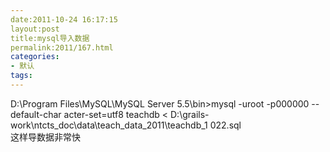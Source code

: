```yaml
---
date:2011-10-24 16:17:15
layout:post
title:mysql导入数据
permalink:2011/167.html
categories:
- 默认
tags:
---
```



D:\Program Files\MySQL\MySQL Server 5.5\bin>mysql -uroot -p000000 --default-char
acter-set=utf8 teachdb < D:\grails-work\ntcts_doc\data\teach_data_2011\teachdb_1
022.sql   
这样导数据非常快